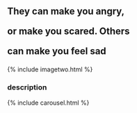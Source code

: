 <h2>They can make you angry,
  
  or make you scared. Others
  
  can make you feel sad</h2>
  
{% include imagetwo.html %}

<h3>description</h3>

{% include carousel.html %}
